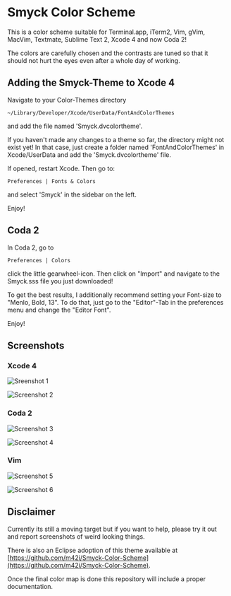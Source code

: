 # Smyck Color Scheme

This is a color scheme suitable for Terminal.app, iTerm2, Vim, gVim,
MacVim, Textmate, Sublime Text 2, Xcode 4 and now Coda 2!

The colors are carefully chosen and the contrasts are tuned so that it
should not hurt the eyes even after a whole day of working.

## Adding the Smyck-Theme to Xcode 4

Navigate to your Color-Themes directory

	~/Library/Developer/Xcode/UserData/FontAndColorThemes

and add the file named 'Smyck.dvcolortheme'. 

If you haven't made any changes to a theme so far, the directory might not exist yet! In that case, just create a folder named 'FontAndColorThemes' in Xcode/UserData and add the 'Smyck.dvcolortheme' file.
 
If opened, restart Xcode. Then go to:

	Preferences | Fonts & Colors

and select 'Smyck' in the sidebar on the left.

Enjoy!

## Coda 2

In Coda 2, go to

	Preferences | Colors

click the little gearwheel-icon. Then click on "Import" and navigate to the Smyck.sss file you just downloaded! 

To get the best results, I additionally recommend setting your Font-size to "Menlo, Bold, 13". To do that, just go to the "Editor"-Tab in the preferences menu and change the "Editor Font". 

Enjoy!

## Screenshots

### Xcode 4

![Sreenshot 1](http://dl.dropbox.com/u/36597340/internetcrap/objectivec.png)

![Screenshot 2](http://dl.dropbox.com/u/36597340/internetcrap/c%2B%2B.png)

### Coda 2

![Screenshot 3](http://dl.dropbox.com/u/36597340/internetcrap/a.png)

![Screenshot 4](http://dl.dropbox.com/u/36597340/internetcrap/b.png)

### Vim

![Screenshot 5](http://smyck.org/smyck/color_1.jpg)

![Screenshot 6](http://smyck.org/smyck/color_2.jpg)


## Disclaimer

Currently its still a moving target but if you want to help, please try
it out and report screenshots of weird looking things.

There is also an Eclipse adoption of this theme available at
[https://github.com/m42i/Smyck-Color-Scheme](https://github.com/m42i/Smyck-Color-Scheme).

Once the final color map is done this repository will include a proper
documentation.


